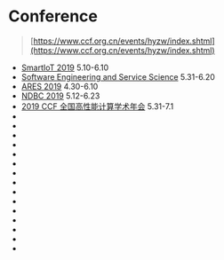 # Conference

> [https://www.ccf.org.cn/events/hyzw/index.shtml](https://www.ccf.org.cn/events/hyzw/index.shtml)

- [SmartIoT 2019](http://www.ieee-smartiot.org) 5.10-6.10
- [Software Engineering and Service Science](http://www.icsess.org) 5.31-6.20
- [ARES 2019](https://www.ares-conference.eu/workshops/cybertim-2019/page/2) 4.30-6.10
- [NDBC 2019](https://easychair.org/cfp/NDBC2019) 5.12-6.23
- [2019 CCF 全国高性能计算学术年会](http://hpcchina2019.csp.escience.cn/dct/page/70031) 5.31-7.1
- []()
- []()
- []()
- []()
- []()
- []()
- []()
- []()
- []()
- []()
- []()
- []()
- []()
- []()
- []()

